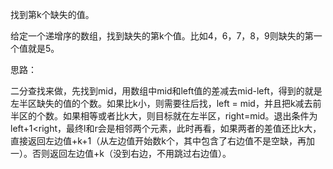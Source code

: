 找到第k个缺失的值。

给定一个递增序的数组，找到缺失的第k个值。比如4，6，7，8，9则缺失的第一个值就是5。

思路：

二分查找来做，先找到mid，用数组中mid和left值的差减去mid-left，得到的就是左半区缺失的值的个数。如果比k小，则需要往后找，left = mid，并且把k减去前半区的个数。如果相等或者比k大，则目标就在左半区，right=mid。退出条件为left+1<right，最终l和r会是相邻两个元素，此时再看，如果两者的差值还比k大，直接返回左边值+k+1（从左边值开始数k个，其中包含了右边值不是空缺，再加一）。否则返回左边值+k（没到右边，不用跳过右边值）。